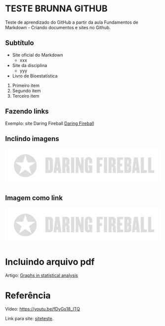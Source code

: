 # TESTE BRUNNA GITHUB
Teste de aprendizado do GitHub a partir da aula Fundamentos de Markdown - Criando documentos e sites no Github.
## Subtítulo

* Site oficial do Markdown
  * xxx
* Site da disciplina
  * yyy
* Livro de Bioestatística

1. Primeiro item
2. Segundo item
3. Terceiro item

## Fazendo links
Exemplo: site Daring Fireball
[Daring Fireball](https://daringfireball.net)

## Inclindo imagens
![texto alt](daringfireball.png)

## Imagem como link
[![texto alt](daringfireball.png)](https://daringfireball.net)

# Incluindo arquivo pdf
Artigo: [Graphs in statistical analysis](GRAPHS_IN_STATISTICAL_ANALYSIS_anscombe1973.pdf)

# Referência
Vídeo: https://youtu.be/fDyGs18_ITQ

Link para site: [siteteste](Brunna144566/teste).
